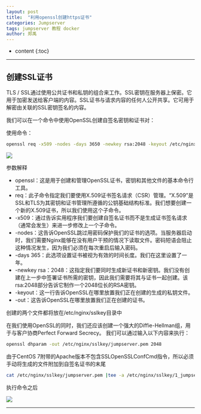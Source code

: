 ```yaml
---
layout: post
title:  "利用openssl创建https证书"
categories: Jumpserver 
tags: jumpserver 教程 docker
author: 郑禹
---
```


* content
{:toc}
---

## 创建SSL证书

TLS / SSL通过使用公共证书和私钥的组合来工作。SSL密钥在服务器上保密。它用于加密发送给客户端的内容。SSL证书与请求内容的任何人公开共享。它可用于解密由关联的SSL密钥签名的内容。

我们可以在一个命令中使用OpenSSL创建自签名密钥和证书对：

使用命令：
```sh
openssl req -x509 -nodes -days 3650 -newkey rsa:2048 -keyout /etc/nginx/sslkey/2_jumpserver.want-want.key -out /etc/nginx/sslkey/1_jumpserver.want-want.com.crt
```
<img src="http://zhengyu1992.cn/img/ssl_self1.png">





参数解释
* openssl：这是用于创建和管理OpenSSL证书，密钥和其他文件的基本命令行工具。
* req：此子命令指定我们要使用X.509证书签名请求（CSR）管理。“X.509”是SSL和TLS为其密钥和证书管理所遵循的公钥基础结构标准。我们想要创建一个新的X.509证书，所以我们使用这个子命令。
* -x509：通过告诉实用程序我们要创建自签名证书而不是生成证书签名请求（通常会发生）来进一步修改上一个子命令。
* -nodes：这告诉OpenSSL跳过用密码保护我们的证书的选项。当服务器启动时，我们需要Nginx能够在没有用户干预的情况下读取文件。密码短语会阻止这种情况发生，因为我们必须在每次重启后输入密码。
* -days 365：此选项设置证书被视为有效的时间长度。我们在这里设置了一年。
* -newkey rsa：2048：这指定我们要同时生成新证书和新密钥。我们没有创建在上一步中签署证书所需的密钥，因此我们需要将其与证书一起创建。该rsa:2048部分告诉它制作一个2048位长的RSA密钥。
* -keyout：这一行告诉OpenSSL在哪里放置我们正在创建的生成的私钥文件。
* -out：这告诉OpenSSL在哪里放置我们正在创建的证书。

创建的两个文件都将放在/etc/nginx/sslkey目录中

在我们使用OpenSSL的同时，我们还应该创建一个强大的Diffie-Hellman组，用于与客户协商Perfect Forward Secrecy。
我们可以通过输入以下内容来执行：
```sh
openssl dhparam -out /etc/nginx/sslkey/jumpserver.pem 2048
```
由于CentOS 7附带的Apache版本不包含SSLOpenSSLConfCmd指令，所以必须手动将生成的文件附加到自签名证书的末尾
```sh
cat /etc/nginx/sslkey/jumpserver.pem |tee -a /etc/nginx/sslkey/1_jumpserver.want-want.com.crt
```
执行命令之后

<img src="http://zhengyu1992.cn/img/ssl_self2.png">

---
